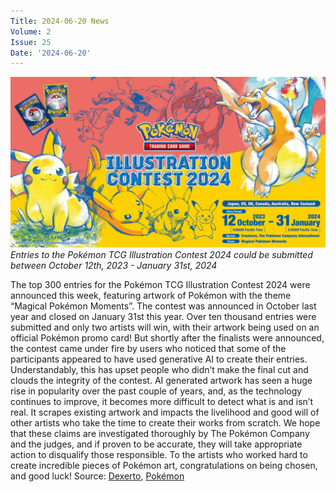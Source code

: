 ```yaml
---
Title: 2024-06-20 News
Volume: 2
Issue: 25
Date: '2024-06-20'
---
```


[![Entries to the Pokémon TCG Illustration Contest 2024 could be submitted between October 12th, 2023 - January 31st, 2024](/web/images/entries-to-the-pokemon-tcg-illustration-contest-2024-could-be-submitted-between-october-12th-2023-ja.jpeg)](/web/images/entries-to-the-pokemon-tcg-illustration-contest-2024-could-be-submitted-between-october-12th-2023-ja.jpeg)*Entries to the Pokémon TCG Illustration Contest 2024 could be submitted between October 12th, 2023 - January 31st, 2024*

The top 300 entries for the Pokémon TCG Illustration Contest 2024 were announced this week, featuring artwork of Pokémon with the theme “Magical Pokémon Moments”. The contest was announced in October last year and closed on January 31st this year. Over ten thousand entries were submitted and only two artists will win, with their artwork being used on an official Pokémon promo card! But shortly after the finalists were announced, the contest came under fire by users who noticed that some of the participants appeared to have used generative AI to create their entries. Understandably, this has upset people who didn’t make the final cut and clouds the integrity of the contest.
AI generated artwork has seen a huge rise in popularity over the past couple of years, and, as the technology continues to improve, it becomes more difficult to detect what is and isn’t real. It scrapes existing artwork and impacts the livelihood and good will of other artists who take the time to create their works from scratch. We hope that these claims are investigated thoroughly by The Pokémon Company and the judges, and if proven to be accurate, they will take appropriate action to disqualify those responsible. To the artists who worked hard to create incredible pieces of Pokémon art, congratulations on being chosen, and good luck!
Source: [Dexerto](https://www.dexerto.com/pokemon/pokemon-tcg-illustration-contest-under-fire-for-apparent-ai-generated-submissions-2779859/), [Pokémon](https://www.pokemon.com/us/pokemon-news/meet-the-top-300-artists-from-the-pokemon-tcg-illustration-contest-2024)